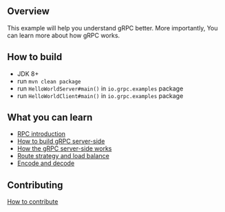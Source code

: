 ## Overview

This example will help you understand gRPC better. More importantly, You can learn more about how gRPC works. 

## How to build

+ JDK 8+
+ run `mvn clean package`
+ run `HelloWorldServer#main()` in `io.grpc.examples` package
+ run `HelloWorldClient#main()` in `io.grpc.examples` package
    
    
## What you can learn

+ [RPC introduction](doc/RPC-INTRODUCTION.md)
+ [How to build gRPC server-side](doc/HOW-TO-BUILD-GRPC-SERVER-SIDE.md)
+ [How the gRPC server-side works](doc/HOW-THE-GRPC-SERVER-SIDE-WORKS.md)
+ [Route strategy and load balance](doc/ROUTE-STRATEGY-AND-LOADBALANCE.md)
+ [Encode and decode](doc/ENCODE-AND-DECODE.md)

## Contributing

[How to contribute](./CONTRIBUTING.md)
